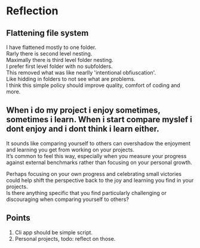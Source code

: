 # Reflection

## Flattening file system

I have flattened mostly to one folder.  
Rarly there is second level nesting.  
Maximally there is third level folder nesting.  
I prefer first level folder with no subfolders.  
This removed what was like nearlly 'intentional obfiuscation'.  
Like hidding in folders to not see what are problems.  
I think this simple policy should improve quality, comfort of coding and more.

## When i do my project i enjoy sometimes, sometimes i learn. When i start compare myslef i dont enjoy and i dont think i learn either.

It sounds like comparing yourself to others can overshadow the enjoyment and learning you get from working on your projects.  
It’s common to feel this way, especially when you measure your progress against external benchmarks rather than focusing on your personal growth.  

Perhaps focusing on your own progress and celebrating small victories could help shift the perspective back to the joy and learning you find in your projects.  
Is there anything specific that you find particularly challenging or discouraging when comparing yourself to others?

## Points

1. Cli app should be simple script.
2. Personal projects, todo: reflect on those.
